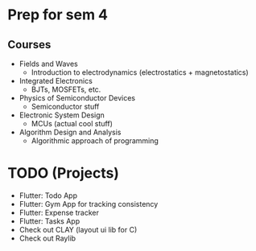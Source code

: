 # Prep for sem 4

## Courses
- Fields and Waves
	- Introduction to electrodynamics (electrostatics + magnetostatics)
- Integrated Electronics
	- BJTs, MOSFETs, etc.
- Physics of Semiconductor Devices
	- Semiconductor stuff
- Electronic System Design
	- MCUs (actual cool stuff)
- Algorithm Design and Analysis
	- Algorithmic approach of programming

# TODO (Projects)
- Flutter: Todo App
- Flutter: Gym App for tracking consistency
- Flutter: Expense tracker
- Flutter: Tasks App
- Check out CLAY (layout ui lib for C)
- Check out Raylib
